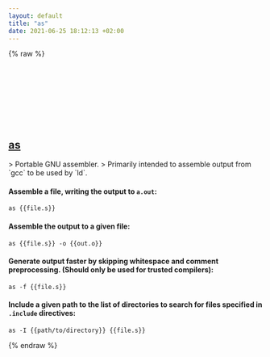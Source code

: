 ```yaml
---
layout: default
title: "as"
date: 2021-06-25 18:12:13 +02:00
---
```

{% raw %}
<h2 id="as">
  <a href="/en/osx/as.html">as</a> <a href="#as"><svg class="icon">
    <use href="/assets/images/unicode_sprite.svg#link" />
  </svg></a>
</h2>
> Portable GNU assembler.
> Primarily intended to assemble output from `gcc` to be used by `ld`.

#### Assemble a file, writing the output to `a.out`:
```shell
as {{file.s}}
```
#### Assemble the output to a given file:
```shell
as {{file.s}} -o {{out.o}}
```
#### Generate output faster by skipping whitespace and comment preprocessing. (Should only be used for trusted compilers):
```shell
as -f {{file.s}}
```
#### Include a given path to the list of directories to search for files specified in `.include` directives:
```shell
as -I {{path/to/directory}} {{file.s}}
```
{% endraw %}